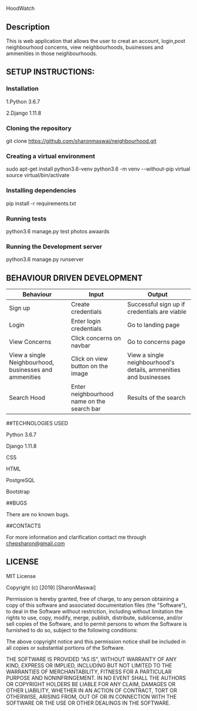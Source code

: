 #
HoodWatch

## Description

This is web application that allows the user to creat an account, login,post neighbourhood concerns, view neighbourhoods, businesses and ammenities in those neighbourhoods.
## SETUP INSTRUCTIONS:

### Installation

1.Python 3.6.7

2.Django 1.11.8

### Cloning the repository

git clone https://github.com/sharonmaswai/neighbourhood.git

### Creating a virtual environment

sudo apt-get install python3.6-venv python3.6 -m venv --without-pip virtual source virtual/bin/activate

### Installing dependencies

pip install -r requirements.txt

### Running tests

python3.6 manage.py test photos awaards

### Running the Development server

python3.6 manage.py runserver

## BEHAVIOUR DRIVEN DEVELOPMENT

| Behaviour | Input  | Output |
| -- |-- |--|
|Sign up| Create credentials| Successful sign up if credentials are viable|
|Login|Enter login credentials | Go to landing page|
|View Concerns|Click concerns on navbar| Go to concerns page|
|View a single Neighbourhood, businesses and ammenities|Click on view button on the image|View a single neighbourhood's details, ammenities and businesses|
|Search Hood|Enter neighbourhood name on the search bar|Results of the search|



##TECHNOLOGIES USED

Python 3.6.7

Django 1.11.8

CSS

HTML

PostgreSQL

Bootstrap
 
##BUGS

There are no known bugs.


##CONTACTS

For more information and clarification contact me through chepsharon@gmail.com

## LICENSE

MIT License

Copyright (c) [2019] [SharonMaswai]

Permission is hereby granted, free of charge, to any person obtaining a copy
of this software and associated documentation files (the "Software"), to deal
in the Software without restriction, including without limitation the rights
to use, copy, modify, merge, publish, distribute, sublicense, and/or sell
copies of the Software, and to permit persons to whom the Software is
furnished to do so, subject to the following conditions:

The above copyright notice and this permission notice shall be included in all
copies or substantial portions of the Software.

THE SOFTWARE IS PROVIDED "AS IS", WITHOUT WARRANTY OF ANY KIND, EXPRESS OR
IMPLIED, INCLUDING BUT NOT LIMITED TO THE WARRANTIES OF MERCHANTABILITY,
FITNESS FOR A PARTICULAR PURPOSE AND NONINFRINGEMENT. IN NO EVENT SHALL THE
AUTHORS OR COPYRIGHT HOLDERS BE LIABLE FOR ANY CLAIM, DAMAGES OR OTHER
LIABILITY, WHETHER IN AN ACTION OF CONTRACT, TORT OR OTHERWISE, ARISING FROM,
OUT OF OR IN CONNECTION WITH THE SOFTWARE OR THE USE OR OTHER DEALINGS IN THE
SOFTWARE.

